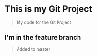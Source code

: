 # This is my Git Project

> My code for the Git Project

## I'm in the feature branch

> Added to master 

